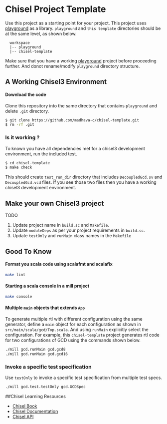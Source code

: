 Chisel Project Template
=======================

Use this project as a starting point for your project. This project uses [playground]() as a library. `playground` and `this template` directories should be at the same level, as shown below.  
```
  workspace
  |-- playground
  |-- chisel-template
```
Make sure that you have a working [playground]() project before proceeding further. And donot rename/modify `playground` directory structure.

## A Working Chisel3 Environment
#### Download the code
Clone this repository into the same directory that contains `playground` and delete `.git` directory.
```bash
$ git clone https://github.com/madhava-c/chisel-template.git
$ rm -rf .git
```
### Is it working ?
To known you have all dependencies met for a chisel3 development environment, run the included test.
```bash
$ cd chisel-template
$ make check
```
This should create `test_run_dir` directory that includes `DecoupledGcd.sv` and `DecoupledGcd.vcd` files. If you see those two files then you have a working chisel3 development environment.

## Make your own Chisel3 project
TODO

1. Update project name in `build.sc` and `Makefile`.
1. Update `moduleDeps` as per your project requirements in `build.sc`.
1. Update `testOnly` and `runMain` class names in the `Makefile`
## Good To Know
#### Format you scala code using scalafmt and scalafix
```bash
make lint
```
#### Starting a scala console in a mill project
```bash
make console
```

#### Multiple `main` objects that extends `App`
To generate multiple rtl with different configuration using the same generator, define a `main` object for each configuration as shown in `src/main/scala/gcd/Top.scala`. And using `runMain` explicitly select the configuration. For example, this `chisel-template` project generates rtl code for two configurations of GCD using the commands shown below.
```bash
./mill gcd.runMain gcd.gcd8
./mill gcd.runMain gcd.gcd16
```
### Invoke a specific test specification
Use `testOnly` to invoke a specific test specification from multiple test specs.
```bash
./mill gcd.test.testOnly gcd.GCDSpec
```

##Chisel Learning Resources

- [Chisel Book](https://github.com/schoeberl/chisel-book)
- [Chisel Documentation](https://www.chisel-lang.org/chisel3/)
- [Chisel API](https://www.chisel-lang.org/api/chisel/latest/)




